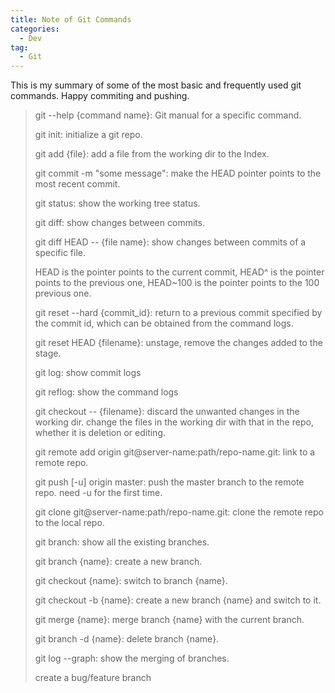 ```yaml
---
title: Note of Git Commands
categories:
  - Dev
tag:
  - Git
---
```


This is my summary of some of the most basic and frequently used git commands. Happy commiting and pushing.

> git --help {command name}: Git manual for a specific command.
>
> git init: initialize a git repo.
>
> git add {file}: add a file from the working dir to the Index.
>
> git commit -m "some message": make the HEAD pointer points to the most recent commit.
>
> git status: show the working tree status.
>
> git diff: show changes between commits.
>
> git diff HEAD -- {file name}: show changes between commits of a specific file.
>
> HEAD is the pointer points to the current commit, HEAD^ is the pointer points to the previous one, HEAD~100 is the pointer points to the 100 previous one.
>
> git reset --hard {commit_id}: return to a previous commit specified by the commit id, which can be obtained from the command logs.
>
> git reset HEAD {filename}: unstage, remove the changes added to the stage.
>
> git log: show commit logs
>
> git reflog: show the command logs
>
> git checkout -- {filename}: discard the unwanted changes in the working dir. change the files in the working dir with that in the repo, whether it is deletion or editing.
>
> git remote add origin git@server-name:path/repo-name.git: link to a remote repo.
>
> git push [-u] origin master: push the master branch to the remote repo. need -u for the first time.
>
> git clone git@server-name:path/repo-name.git: clone the remote repo to the local repo.
>
> git branch: show all the existing branches.
>
> git branch {name}: create a new branch.
>
> git checkout {name}: switch to branch {name}.
>
> git checkout -b {name}: create a new branch {name} and switch to it.
>
> git merge {name}: merge branch {name} with the current branch.
>
> git branch -d {name}: delete branch {name}.
>
> git log --graph: show the merging of branches.
>
> create a bug/feature branch
